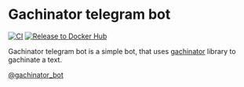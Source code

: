 # Gachinator telegram bot

[![CI](https://github.com/stefanitsky/gachinator-telegram-bot/actions/workflows/ci.yml/badge.svg)](https://github.com/stefanitsky/gachinator-telegram-bot/actions/workflows/ci.yml)
[![Release to Docker Hub](https://github.com/stefanitsky/gachinator-telegram-bot/actions/workflows/release.yml/badge.svg)](https://github.com/stefanitsky/gachinator-telegram-bot/actions/workflows/release.yml)

Gachinator telegram bot is a simple bot, that uses [gachinator](https://github.com/stefanitsky/gachinator) library to gachinate a text.

[@gachinator_bot](https://t.me/gachinator_bot)
